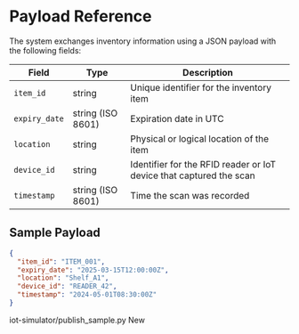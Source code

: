 # Payload Reference

The system exchanges inventory information using a JSON payload with the following fields:

| Field | Type | Description |
| ----- | ---- | ----------- |
| `item_id` | string | Unique identifier for the inventory item |
| `expiry_date` | string (ISO 8601) | Expiration date in UTC |
| `location` | string | Physical or logical location of the item |
| `device_id` | string | Identifier for the RFID reader or IoT device that captured the scan |
| `timestamp` | string (ISO 8601) | Time the scan was recorded |

## Sample Payload

```json
{
  "item_id": "ITEM_001",
  "expiry_date": "2025-03-15T12:00:00Z",
  "location": "Shelf_A1",
  "device_id": "READER_42",
  "timestamp": "2024-05-01T08:30:00Z"
}
```
iot-simulator/publish_sample.py
New
